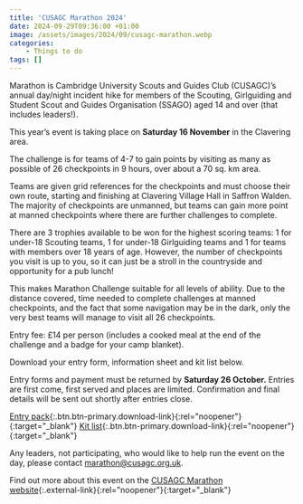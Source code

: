 ```yaml
---
title: 'CUSAGC Marathon 2024'
date: 2024-09-29T09:36:00 +01:00
image: /assets/images/2024/09/cusagc-marathon.webp
categories:
    - Things to do
tags: []
---
```

Marathon is Cambridge University Scouts and Guides Club (CUSAGC)’s annual day/night incident hike for members of the Scouting, Girlguiding and Student Scout and Guides Organisation (SSAGO) aged 14 and over (that includes leaders!).

This year’s event is taking place on **Saturday 16 November** in the Clavering area.

The challenge is for teams of 4-7 to gain points by visiting as many as possible of 26 checkpoints in 9 hours, over about a 70 sq. km area.

Teams are given grid references for the checkpoints and must choose their own route, starting and finishing at Clavering Village Hall in Saffron Walden. The majority of checkpoints are unmanned, but teams can gain more point at manned checkpoints where there are further challenges to complete.

There are 3 trophies available to be won for the highest scoring teams: 1 for under-18 Scouting teams, 1 for under-18 Girlguiding teams and 1 for teams with members over 18 years of age. However, the number of checkpoints you visit is up to you, so it can just be a stroll in the countryside and opportunity for a pub lunch!

This makes Marathon Challenge suitable for all levels of ability. Due to the distance covered, time needed to complete challenges at manned checkpoints, and the fact that some navigation may be in the dark, only the very best teams will manage to visit all 26 checkpoints.

Entry fee: £14 per person (includes a cooked meal at the end of the challenge and a badge for your camp blanket).

Download your entry form, information sheet and kit list below.

Entry forms and payment must be returned by **Saturday 26 October.** Entries are first come, first served and places are limited. Confirmation and final details will be sent out shortly after entries close.

[Entry pack](/assets/docs/2024/marathon-entry-pack2024.docx){:.btn.btn-primary.download-link}{:rel="noopener"}{:target="_blank"} [Kit list](/assets/docs/2024/marathon-kit-list2024.pdf){:.btn.btn-primary.download-link}{:rel="noopener"}{:target="_blank"}

Any leaders, not participating, who would like to help run the event on the day, please contact <marathon@cusagc.org.uk>.

Find out more about this event on the [CUSAGC Marathon website](https://cusagc.soc.srcf.net/marathon/#:~:text=Marathon%202024%20will%20take%20place%20on%20Saturday%20the%2016th%20of%20November){:.external-link}{:rel="noopener"}{:target="_blank"}
